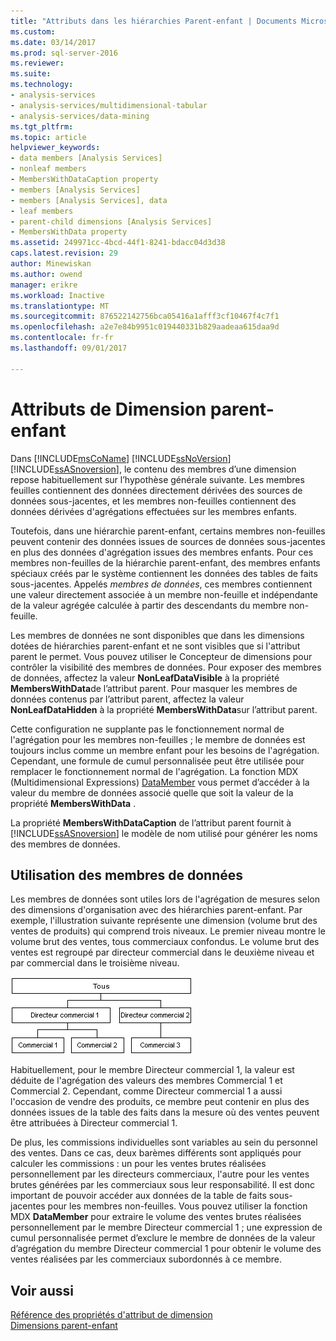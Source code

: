 ```yaml
---
title: "Attributs dans les hiérarchies Parent-enfant | Documents Microsoft"
ms.custom: 
ms.date: 03/14/2017
ms.prod: sql-server-2016
ms.reviewer: 
ms.suite: 
ms.technology:
- analysis-services
- analysis-services/multidimensional-tabular
- analysis-services/data-mining
ms.tgt_pltfrm: 
ms.topic: article
helpviewer_keywords:
- data members [Analysis Services]
- nonleaf members
- MembersWithDataCaption property
- members [Analysis Services]
- members [Analysis Services], data
- leaf members
- parent-child dimensions [Analysis Services]
- MembersWithData property
ms.assetid: 249971cc-4bcd-44f1-8241-bdacc04d3d38
caps.latest.revision: 29
author: Minewiskan
ms.author: owend
manager: erikre
ms.workload: Inactive
ms.translationtype: MT
ms.sourcegitcommit: 876522142756bca05416a1afff3cf10467f4c7f1
ms.openlocfilehash: a2e7e84b9951c019440331b829aadeaa615daa9d
ms.contentlocale: fr-fr
ms.lasthandoff: 09/01/2017

---
```

# <a name="parent-child-dimension-attributes"></a>Attributs de Dimension parent-enfant
  Dans [!INCLUDE[msCoName](../../includes/msconame-md.md)] [!INCLUDE[ssNoVersion](../../includes/ssnoversion-md.md)] [!INCLUDE[ssASnoversion](../../includes/ssasnoversion-md.md)], le contenu des membres d’une dimension repose habituellement sur l’hypothèse générale suivante. Les membres feuilles contiennent des données directement dérivées des sources de données sous-jacentes, et les membres non-feuilles contiennent des données dérivées d'agrégations effectuées sur les membres enfants.  
  
 Toutefois, dans une hiérarchie parent-enfant, certains membres non-feuilles peuvent contenir des données issues de sources de données sous-jacentes en plus des données d'agrégation issues des membres enfants. Pour ces membres non-feuilles de la hiérarchie parent-enfant, des membres enfants spéciaux créés par le système contiennent les données des tables de faits sous-jacentes. Appelés *membres de données*, ces membres contiennent une valeur directement associée à un membre non-feuille et indépendante de la valeur agrégée calculée à partir des descendants du membre non-feuille.  
  
 Les membres de données ne sont disponibles que dans les dimensions dotées de hiérarchies parent-enfant et ne sont visibles que si l'attribut parent le permet. Vous pouvez utiliser le Concepteur de dimensions pour contrôler la visibilité des membres de données. Pour exposer des membres de données, affectez la valeur **NonLeafDataVisible** à la propriété **MembersWithData**de l’attribut parent. Pour masquer les membres de données contenus par l’attribut parent, affectez la valeur **NonLeafDataHidden** à la propriété **MembersWithData**sur l’attribut parent.  
  
 Cette configuration ne supplante pas le fonctionnement normal de l'agrégation pour les membres non-feuilles ; le membre de données est toujours inclus comme un membre enfant pour les besoins de l'agrégation. Cependant, une formule de cumul personnalisée peut être utilisée pour remplacer le fonctionnement normal de l'agrégation. La fonction MDX (Multidimensional Expressions) [DataMember](../../mdx/datamember-mdx.md) vous permet d’accéder à la valeur du membre de données associé quelle que soit la valeur de la propriété **MembersWithData** .  
  
 La propriété **MembersWithDataCaption** de l’attribut parent fournit à [!INCLUDE[ssASnoversion](../../includes/ssasnoversion-md.md)] le modèle de nom utilisé pour générer les noms des membres de données.  
  
## <a name="using-data-members"></a>Utilisation des membres de données  
 Les membres de données sont utiles lors de l'agrégation de mesures selon des dimensions d'organisation avec des hiérarchies parent-enfant. Par exemple, l'illustration suivante représente une dimension (volume brut des ventes de produits) qui comprend trois niveaux. Le premier niveau montre le volume brut des ventes, tous commerciaux confondus. Le volume brut des ventes est regroupé par directeur commercial dans le deuxième niveau et par commercial dans le troisième niveau.  
  
 ![Dimension de chiffre d’affaires brut avec trois niveaux](../../analysis-services/multidimensional-models/media/agdatamember1.gif "dimension volume brut des ventes à trois niveaux")  
  
 Habituellement, pour le membre Directeur commercial 1, la valeur est déduite de l'agrégation des valeurs des membres Commercial 1 et Commercial 2. Cependant, comme Directeur commercial 1 a aussi l'occasion de vendre des produits, ce membre peut contenir en plus des données issues de la table des faits dans la mesure où des ventes peuvent être attribuées à Directeur commercial 1.  
  
 De plus, les commissions individuelles sont variables au sein du personnel des ventes. Dans ce cas, deux barèmes différents sont appliqués pour calculer les commissions : un pour les ventes brutes réalisées personnellement par les directeurs commerciaux, l'autre pour les ventes brutes générées par les commerciaux sous leur responsabilité. Il est donc important de pouvoir accéder aux données de la table de faits sous-jacentes pour les membres non-feuilles. Vous pouvez utiliser la fonction MDX **DataMember** pour extraire le volume des ventes brutes réalisées personnellement par le membre Directeur commercial 1 ; une expression de cumul personnalisée permet d’exclure le membre de données de la valeur d’agrégation du membre Directeur commercial 1 pour obtenir le volume des ventes réalisées par les commerciaux subordonnés à ce membre.  
  
## <a name="see-also"></a>Voir aussi  
 [Référence des propriétés d'attribut de dimension](../../analysis-services/multidimensional-models/dimension-attribute-properties-reference.md)   
 [Dimensions parent-enfant](../../analysis-services/multidimensional-models/parent-child-dimension.md)  
  
  

